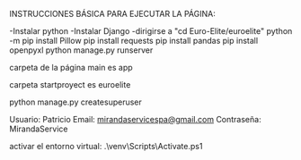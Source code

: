 INSTRUCCIONES BÁSICA PARA EJECUTAR LA PÁGINA:

-Instalar python
-Instalar Django
-dirigirse a "cd Euro-Elite/euroelite"
python -m pip install Pillow
pip install requests
pip install pandas
pip install openpyxl
python manage.py runserver



carpeta de la página main es app

carpeta startproyect es euroelite

python manage.py createsuperuser

Usuario: Patricio
Email: mirandaservicespa@gmail.com
Contraseña: MirandaService





activar el entorno virtual:
.\venv\Scripts\Activate.ps1
